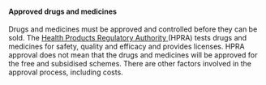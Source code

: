 ####  Approved drugs and medicines

Drugs and medicines must be approved and controlled before they can be sold.
The [ Health Products Regulatory Authority ](http://www.hpra.ie/) (HPRA) tests
drugs and medicines for safety, quality and efficacy and provides licenses.
HPRA approval does not mean that the drugs and medicines will be approved for
the free and subsidised schemes. There are other factors involved in the
approval process, including costs.
